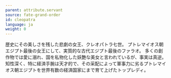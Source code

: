 ```yaml
---
parent: attribute.servant
source: fate-grand-order
id: cleopatra
language: ja
weight: 0
---
```


歴史にその美しさを残した悲劇の女王、クレオパトラ七世。
プトレマイオス朝エジプト最後の女王にして、実質的な古代エジプト最後のファラオ。
多くの創作物では愛に溺れ、国を私物化した妖艶な美女と言われているが、事実は真逆。
知性深く、特に経済手腕は天才的で、その采配によって軍事力に劣るプトレマイオス朝エジプトを世界有数の経済国家にまで育て上げたトップレディ。
